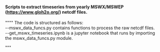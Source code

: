 #### Scripts to extract timeseries from yearly MSWX/MSWEP (https://www.gloh2o.org/) netcdf files.  
""""
The code is structured as follows:  
--mswx_data_funcs.py contains functions to process the raw netcdf files.  
--get_mswx_timeseries.ipynb is a jupyter notebook that runs by importing the mswx_data_funcs.py module.

"""
